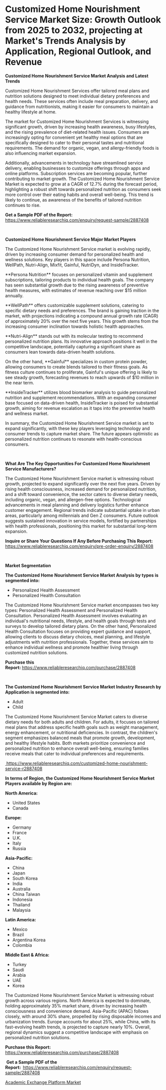 <p><h1>Customized Home Nourishment Service Market Size: Growth Outlook from 2025 to 2032, projecting at Market's Trends Analysis by Application, Regional Outlook, and Revenue</h1></p><p><strong>Customized Home Nourishment Service Market Analysis and Latest Trends</strong></p>
<p><p>Customized Home Nourishment Services offer tailored meal plans and nutrition solutions designed to meet individual dietary preferences and health needs. These services often include meal preparation, delivery, and guidance from nutritionists, making it easier for consumers to maintain a healthy lifestyle at home.</p><p>The market for Customized Home Nourishment Services is witnessing significant growth, driven by increasing health awareness, busy lifestyles, and the rising prevalence of diet-related health issues. Consumers are increasingly opting for convenient yet healthy meal options that are specifically designed to cater to their personal tastes and nutritional requirements. The demand for organic, vegan, and allergy-friendly foods is also influencing market expansion.</p><p>Additionally, advancements in technology have streamlined service delivery, enabling businesses to customize offerings through apps and online platforms. Subscription services are becoming popular, further contributing to market growth. The Customized Home Nourishment Service Market is expected to grow at a CAGR of 12.7% during the forecast period, highlighting a robust shift towards personalized nutrition as consumers seek more control over their eating habits and overall well-being. This trend is likely to continue, as awareness of the benefits of tailored nutrition continues to rise.</p></p>
<p><strong>Get a Sample PDF of the Report:&nbsp;</strong> <a href="https://www.reliableresearchiq.com/enquiry/request-sample/2887408?utm_campaign=2716&utm_medium=2&utm_source=Github&utm_content=ia&utm_term=14032025&utm_id=customized-home-nourishment-service">https://www.reliableresearchiq.com/enquiry/request-sample/2887408</a></p>
<p>&nbsp;</p>
<p><strong>Customized Home Nourishment Service Major Market Players</strong></p>
<p><p>The Customized Home Nourishment Service market is evolving rapidly, driven by increasing consumer demand for personalized health and wellness solutions. Key players in this space include Persona Nutrition, WellPath, Nutri-Align, Mixfit, Gainful, NutriDyn, and InsideTracker.</p><p>**Persona Nutrition** focuses on personalized vitamin and supplement subscriptions, tailoring products to individual health goals. The company has seen substantial growth due to the rising awareness of preventive health measures, with estimates of revenue reaching over $15 million annually.</p><p>**WellPath** offers customizable supplement solutions, catering to specific dietary needs and preferences. The brand is gaining traction in the market, with projections indicating a compound annual growth rate (CAGR) of approximately 20% over the next five years. This growth stems from the increasing consumer inclination towards holistic health approaches.</p><p>**Nutri-Align** stands out with its molecular testing to recommend personalized nutrition plans. Its innovative approach positions it well in the competitive landscape, potentially capturing a significant share as consumers lean towards data-driven health solutions.</p><p>On the other hand, **Gainful** specializes in custom protein powder, allowing consumers to create blends tailored to their fitness goals. As fitness culture continues to proliferate, Gainful's unique offering is likely to see steady growth, forecasting revenues to reach upwards of $10 million in the near term.</p><p>**InsideTracker** utilizes blood biomarker analysis to guide personalized nutrition and supplement recommendations. With an expanding consumer base focused on data-driven health, InsideTracker is poised for substantial growth, aiming for revenue escalation as it taps into the preventive health and wellness market.</p><p>In summary, the Customized Home Nourishment Service market is set to expand significantly, with these key players leveraging technology and consumer trends to capture market share. The future appears optimistic as personalized nutrition continues to resonate with health-conscious consumers.</p></p>
<p>&nbsp;</p>
<p><strong>What Are The Key Opportunities For Customized Home Nourishment Service Manufacturers?</strong></p>
<p><p>The Customized Home Nourishment Service market is witnessing robust growth, projected to expand significantly over the next five years. Driven by rising health consciousness, increased demand for personalized nutrition, and a shift toward convenience, the sector caters to diverse dietary needs, including organic, vegan, and allergen-free options. Technological advancements in meal planning and delivery logistics further enhance customer engagement. Regional trends indicate substantial uptake in urban areas, particularly among millennials and Gen Z consumers. Future outlook suggests sustained innovation in service models, fortified by partnerships with health professionals, positioning this market for substantial long-term expansion.</p></p>
<p><strong>Inquire or Share Your Questions If Any Before Purchasing This Report:</strong> <a href="https://www.reliableresearchiq.com/enquiry/pre-order-enquiry/2887408?utm_campaign=2716&utm_medium=2&utm_source=Github&utm_content=ia&utm_term=14032025&utm_id=customized-home-nourishment-service">https://www.reliableresearchiq.com/enquiry/pre-order-enquiry/2887408</a></p>
<p>&nbsp;</p>
<p><strong>Market Segmentation</strong></p>
<p><strong>The Customized Home Nourishment Service Market Analysis by types is segmented into:</strong></p>
<p><ul><li>Personalized Health Assessment</li><li>Personalized Health Consultation</li></ul></p>
<p><p>The Customized Home Nourishment Service market encompasses two key types: Personalized Health Assessment and Personalized Health Consultation. Personalized Health Assessment involves evaluating an individual's nutritional needs, lifestyle, and health goals through tests and surveys to develop tailored dietary plans. On the other hand, Personalized Health Consultation focuses on providing expert guidance and support, allowing clients to discuss dietary choices, meal planning, and lifestyle adjustments with nutrition professionals. Together, these services aim to enhance individual wellness and promote healthier living through customized nutrition solutions.</p></p>
<p><strong>Purchase this Report:&nbsp;</strong><a href="https://www.reliableresearchiq.com/purchase/2887408?utm_campaign=2716&utm_medium=2&utm_source=Github&utm_content=ia&utm_term=14032025&utm_id=customized-home-nourishment-service">https://www.reliableresearchiq.com/purchase/2887408</a></p>
<p>&nbsp;</p>
<p><strong>The Customized Home Nourishment Service Market Industry Research by Application is segmented into:</strong></p>
<p><ul><li>Adult</li><li>Child</li></ul></p>
<p><p>The Customized Home Nourishment Service Market caters to diverse dietary needs for both adults and children. For adults, it focuses on tailored meal plans that address specific health goals such as weight management, energy enhancement, or nutritional deficiencies. In contrast, the children's segment emphasizes balanced meals that promote growth, development, and healthy lifestyle habits. Both markets prioritize convenience and personalized nutrition to enhance overall well-being, ensuring families receive meals that cater to individual preferences and requirements.</p></p>
<p><a href="https://www.reliableresearchiq.com/customized-home-nourishment-service-r2887408?utm_campaign=2716&utm_medium=2&utm_source=Github&utm_content=ia&utm_term=14032025&utm_id=customized-home-nourishment-service">&nbsp;https://www.reliableresearchiq.com/customized-home-nourishment-service-r2887408</a></p>
<p><strong>In terms of Region, the Customized Home Nourishment Service Market Players available by Region are:</strong></p>
<p>
    <p> <strong> North America: </strong>
        <ul>
            <li>United States</li>
            <li>Canada</li>
        </ul>
        </p> 
    <p> <strong> Europe: </strong>
        <ul>
            <li>Germany</li>
            <li>France</li>
            <li>U.K.</li>
            <li>Italy</li>
            <li>Russia</li>
        </ul>
        </p> 
    <p> <strong> Asia-Pacific: </strong>
        <ul>
            <li>China</li>
            <li>Japan</li>
            <li>South Korea</li>
            <li>India</li>
            <li>Australia</li>
            <li>China Taiwan</li>
            <li>Indonesia</li>
            <li>Thailand</li>
            <li>Malaysia</li>
        </ul>
        </p> 
    <p> <strong> Latin America: </strong>
        <ul>
            <li>Mexico</li>
            <li>Brazil</li>
            <li>Argentina Korea</li>
            <li>Colombia</li>
        </ul>
        </p> 
    <p> <strong> Middle East & Africa: </strong>
        <ul>
            <li>Turkey</li>
            <li>Saudi</li>
            <li>Arabia</li>
            <li>UAE</li>
            <li>Korea</li>
        </ul>
    </p>
    </p>
<p><p>The Customized Home Nourishment Service Market is witnessing robust growth across various regions. North America is expected to dominate, holding approximately 35% market share, driven by increasing health consciousness and convenience demand. Asia-Pacific (APAC) follows closely, with around 30% share, propelled by rising disposable incomes and urbanization trends. Europe accounts for about 25%, while China, with its fast-evolving health trends, is projected to capture nearly 10%. Overall, regional dynamics suggest a competitive landscape with emphasis on personalized nutrition solutions.</p></p>
<p><strong>Purchase this Report: </strong><a href="https://www.reliableresearchiq.com/purchase/2887408?utm_campaign=2716&utm_medium=2&utm_source=Github&utm_content=ia&utm_term=14032025&utm_id=customized-home-nourishment-service">https://www.reliableresearchiq.com/purchase/2887408</a></p>
<p>&nbsp;<strong>Get a Sample PDF of the Report:&nbsp;&nbsp;</strong><a href="https://www.reliableresearchiq.com/enquiry/request-sample/2887408?utm_campaign=2716&utm_medium=2&utm_source=Github&utm_content=ia&utm_term=14032025&utm_id=customized-home-nourishment-service">https://www.reliableresearchiq.com/enquiry/request-sample/2887408</a></p>
<p><strong></strong></p>
<p><p><a href="https://github.com/klaassenmackenzie6/Market-Research-Report-List-1/blob/main/academic-exchange-platform-market.md?utm_campaign=2716&utm_medium=2&utm_source=Github&utm_content=ia&utm_term=14032025&utm_id=customized-home-nourishment-service">Academic Exchange Platform Market</a></p></p>